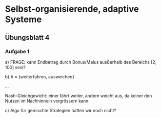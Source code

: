 # Selbst-organisierende, adaptive Systeme

## Übungsblatt 4

### Aufgabe 1

a)
FRAGE: kann Endbetrag durch Bonus/Malus ausßerhalb des Bereichs [2, 100] sein?

b)
A = {weiterfahren, ausweichen}

...


Nash-Gleichgewicht: einer fährt weiter, andere weicht aus, da keiner den Nutzen im Nachhinnein vergrössern
kann

c)
Algo für gemischte Strategien hatten wir noch nicht?





